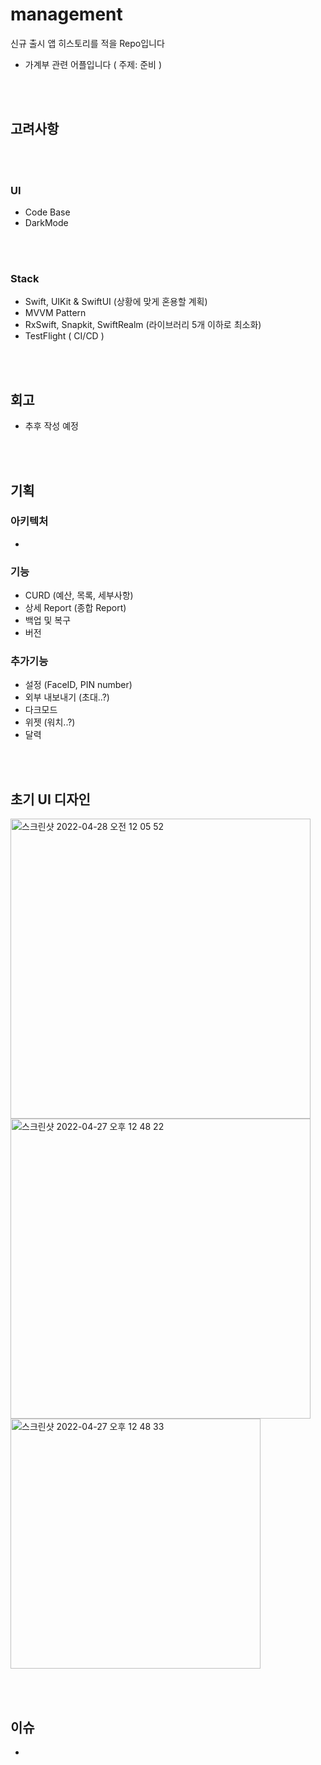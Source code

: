 # management
신규 출시 앱 히스토리를 적을 Repo입니다
- 가계부 관련 어플입니다 ( 주제: 준비 )

<br/><br/>
## 고려사항
<br/><br/>
### UI
- Code Base
- DarkMode

<br/><br/>
### Stack
- Swift, UIKit & SwiftUI (상황에 맞게 혼용할 계획)
- MVVM Pattern 
- RxSwift, Snapkit, SwiftRealm (라이브러리 5개 이하로 최소화)
- TestFlight ( CI/CD )

<br/><br/>
## 회고
- 추후 작성 예정

<br/><br/>
## 기획
### 아키텍처
- 

### 기능
- CURD (예산, 목록, 세부사항)
- 상세 Report (종합 Report)
- 백업 및 복구
- 버전

### 추가기능
- 설정 (FaceID, PIN number)
- 외부 내보내기 (초대..?)
- 다크모드
- 위젯 (워치..?)
- 달력

<br/><br/>
## 초기 UI 디자인
<img width="480" alt="스크린샷 2022-04-28 오전 12 05 52" src="https://user-images.githubusercontent.com/80211277/165551391-a123fc27-f69b-402c-baaa-65b1685eee19.png">
<img width="480" alt="스크린샷 2022-04-27 오후 12 48 22" src="https://user-images.githubusercontent.com/80211277/165436549-6c6fd653-cbe8-417f-91c0-532273cd3e80.png">
<img width="400" alt="스크린샷 2022-04-27 오후 12 48 33" src="https://user-images.githubusercontent.com/80211277/165436554-98f35331-e145-4cb0-9cbd-e982eb05a677.png">

<br/><br/>
## 이슈
-
